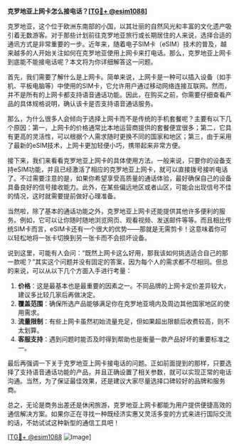 **克罗地亚上网卡怎么接电话？[[TG💪+ @esim1088](https://t.me/s/esim1088)]**

克罗地亚，这个位于欧洲东南部的小国，以其壮丽的自然风光和丰富的文化遗产吸引着无数游客。对于那些计划前往克罗地亚旅行或长期居住的人来说，选择合适的通讯方式是非常重要的一步。近年来，随着电子SIM卡（eSIM）技术的普及，越来越多的人开始关注如何在克罗地亚使用上网卡来打电话。那么，克罗地亚上网卡到底能不能接电话呢？本文将为你详细解答这一问题。

首先，我们需要了解什么是上网卡。简单来说，上网卡是一种可以插入设备（如手机、平板电脑等）中使用的SIM卡，它允许用户通过移动网络连接互联网。然而，并不是所有的上网卡都支持语音通话功能。因此，在购买之前，你需要仔细查看产品的具体规格说明，确认该卡是否支持语音通话服务。

那么，为什么很多人会倾向于选择上网卡而不是传统的手机套餐呢？主要有以下几个原因：第一，上网卡的价格通常比本地运营商提供的套餐便宜很多；第二，它具有更高的灵活性，可以根据个人需求随时更换不同的国家和地区；第三，由于采用了最新的eSIM技术，上网卡更加轻便小巧，携带起来非常方便。

接下来，我们来看看克罗地亚上网卡的具体使用方法。一般来说，只要你的设备支持eSIM功能，并且已经激活了相应的克罗地亚上网卡，就可以直接拨号接听电话了。不过需要注意的是，如果你希望享受高质量的通话体验，最好确保自己的设备具备良好的信号接收能力。此外，在某些偏远地区或者山区，可能会出现信号不佳的情况，这时就需要提前做好心理准备。

当然啦，除了基本的通话功能之外，克罗地亚上网卡还能提供其他许多便利的服务。例如，它可以让你随时随地浏览网页、观看视频、发送邮件等等。而且相比传统SIM卡而言，eSIM卡还有一个很大的优势——那就是无需剪卡！这意味着你可以轻松地将一张卡切换到另一张卡而不会损坏设备。

说到这里，可能有人会问：“既然上网卡这么好用，那我该如何挑选适合自己的那一款呢？”其实这个问题并没有固定的答案，因为每个人的需求都不尽相同。但总的来说，可以从以下几个方面入手进行考量：

1. **价格**：这是最基本也是最重要的因素之一。不同品牌的上网卡定价差异较大，建议多比较几家后再做决定。
2. **覆盖范围**：确保所选产品能够满足你在克罗地亚境内及周边其他国家地区的使用需求。
3. **流量限制**：有些上网卡虽然初始流量充足，但如果超出限额后收费较高，则不太划算。
4. **客服支持**：遇到问题时能否及时得到帮助也是衡量一款产品好坏的重要标准之一。

最后再强调一下关于克罗地亚上网卡接电话的问题。正如前面提到的那样，只要选择了支持语音通话功能的产品，并且正确设置了相关参数，就可以实现正常的电话沟通。当然，为了保证最佳效果，还是建议大家尽量选择口碑较好的品牌和服务商。

总之，无论是商务出差还是休闲旅游，克罗地亚上网卡都能为用户提供便捷高效的通信解决方案。如果你正在寻找一种既经济实惠又灵活多变的方式来进行国际交流的话，不妨试试这种新型的通信工具吧！

[[TG💪+ @esim1088](https://t.me/s/esim1088) ![Image](https://i.postimg.cc/4NQfJmqS/Snipaste-2025-05-13-00-14-12.png)]